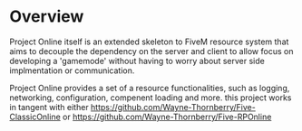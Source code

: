 # Overview
Project Online itself is an extended skeleton to FiveM resource system that aims to decouple the dependency on the server and client to allow focus on developing a 'gamemode' without
having to worry about server side implmentation or communication.

Project Online provides a set of a resource functionalities, such as logging, networking, configuration, compenent loading and more. this project works in tangent with either
https://github.com/Wayne-Thornberry/Five-ClassicOnline
or 
https://github.com/Wayne-Thornberry/Five-RPOnline
